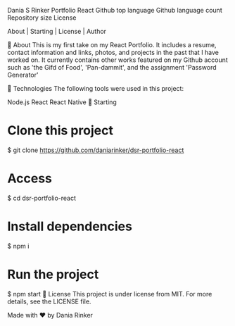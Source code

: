 Dania S Rinker Portfolio React
Github top language Github language count Repository size License

About | Starting | License | Author

🎯 About
This is my first take on my React Portfolio. It includes a resume, contact information and links, photos, and projects in the past that I have worked on. It currently contains other works featured on my Github account such as 'the Gifd of Food', 'Pan-dammit', and the assignment 'Password Generator'

🚀 Technologies
The following tools were used in this project:

Node.js
React
React Native
🏁 Starting

# Clone this project

$ git clone https://github.com/daniarinker/dsr-portfolio-react

# Access

$ cd dsr-portfolio-react

# Install dependencies

$ npm i

# Run the project

$ npm start
📝 License
This project is under license from MIT. For more details, see the LICENSE file.

Made with ❤️ by Dania Rinker
